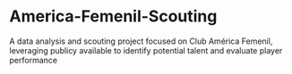 # America-Femenil-Scouting
A data analysis and scouting project focused on Club América Femenil, leveraging publicy available to identify potential talent and evaluate player performance
